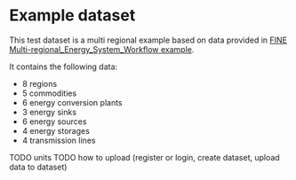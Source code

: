 # Example dataset
This test dataset is a multi regional example based on data provided in 
[FINE Multi-regional_Energy_System_Workflow example](https://github.com/FZJ-IEK3-VSA/FINE/tree/master/examples/Multi-regional_Energy_System_Workflow/InputData/SpatialData).

It contains the following data:
- 8 regions
- 5 commodities
- 6 energy conversion plants
- 3 energy sinks
- 6 energy sources
- 4 energy storages
- 4 transmission lines

TODO units
TODO how to upload (register or login, create dataset, upload data to dataset)
